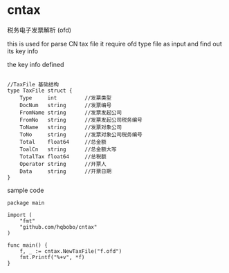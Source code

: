 # cntax

税务电子发票解析 (ofd)

this is used for parse CN tax file 
it require ofd type file as input and find out its key info

the key info defined

```

//TaxFile 基础结构
type TaxFile struct {
	Type     int         //发票类型
	DocNum   string      //发票编号
	FromName string      //发票发起公司
	FromNo   string      //发票发起公司税务编号
	ToName   string      //发票对象公司
	ToNo     string      //发票对象公司税务编号
	Total    float64     //总金额
	ToalCn   string      //总金额大写
	TotalTax float64     //总税额
	Operator string      //开票人
	Data     string      //开票日期
}

```

sample code
```
package main

import (
	"fmt"
	"github.com/hqbobo/cntax"
)

func main() {
	f, _ := cntax.NewTaxFile("f.ofd")
	fmt.Printf("%+v", *f)
}


```
